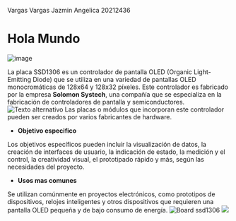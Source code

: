 Vargas Vargas Jazmin Angelica 20212436
# Hola Mundo
![image](https://web.whatsapp.com/d413254c-813d-4742-8830-db2a21a09379)

La placa SSD1306 es un controlador de pantalla OLED (Organic Light-Emitting Diode) que se utiliza en una variedad de pantallas OLED monocromáticas de 128x64 y 128x32 píxeles. Este controlador es fabricado por la empresa __Solomon Systech__, una compañía que se especializa en la fabricación de controladores de pantalla y semiconductores. 
![Texto alternativo]( https://m.media-amazon.com/images/I/71V-CigtP9L.jpg ) Las placas o módulos que incorporan este controlador pueden ser creados por varios fabricantes de hardware.
 - __Objetivo especifico__

Los objetivos específicos pueden incluir la visualización de datos, la creación de interfaces de usuario, la indicación de estado, la medición y el control, la creatividad visual, el prototipado rápido y más, según las necesidades del proyecto.

 - __Usos mas comunes__
   
Se utilizan comúnmente en proyectos electrónicos, como prototipos de dispositivos, relojes inteligentes y otros dispositivos que requieren una pantalla OLED pequeña y de bajo consumo de energía.
![Board ssd1306 ](https://programarfacil.com/wp-content/uploads/2020/02/hola-mundo-pantalla-oled-arduino-02.jpg)
![](https://golemparts.files.wordpress.com/2017/07/ssd1306-10a-disp.jpg)
